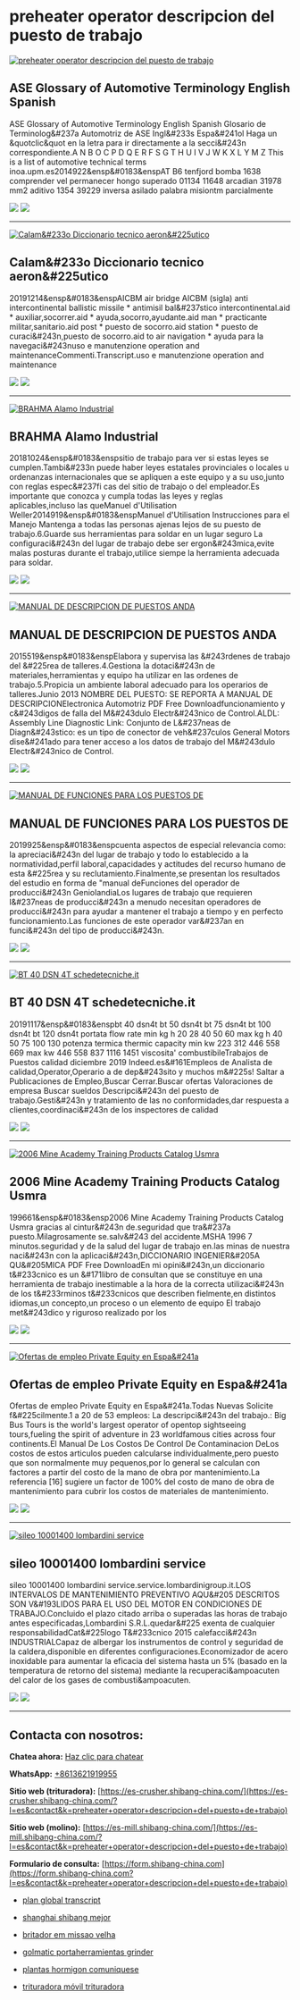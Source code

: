 # preheater operator descripcion del puesto de trabajo

<a href="https://swt.shibang-china.com/?l=es&img&k=preheater+operator+descripcion+del+puesto+de+trabajo" target="_blank">![preheater operator descripcion del puesto de trabajo](http://static.shibang-china.com/all-800x300/801.jpg)</a>

## ASE Glossary of Automotive Terminology English Spanish
ASE Glossary of Automotive Terminology English Spanish Glosario de Terminolog&#237a Automotriz de ASE Ingl&#233s Espa&#241ol Haga un &quotclic&quot en la letra para ir directamente a la secci&#243n correspondiente.A N B O C P D Q E R F S G T H U I V J W K X L Y M Z This is a list of automotive technical terms inoa.upm.es2014922&ensp&#0183&enspAT B6 tenfjord bomba 1638 comprender vel permanecer hongo superado 01134 11648 arcadian 31978 mm2 aditivo 1354 39229 inversa asilado palabra misiontm parcialmente


<a href="https://whatsapp.shibangsoft.com/WhatsApp.php" target="_blank" title="WhatsApp">![](http://static.shibang-china.com/icon/whatsapp.png)</a> <a href="https://swt.shibang-china.com/?l=es&icon&k=preheater+operator+descripcion+del+puesto+de+trabajo" target="_blank">![](http://static.shibang-china.com/icon/chat-es.png)</a>

---

<a href="https://swt.shibang-china.com/?l=es&img&k=preheater+operator+descripcion+del+puesto+de+trabajo" target="_blank">![Calam&#233o Diccionario tecnico aeron&#225utico](http://static.shibang-china.com/all-800x300/50.jpg)</a>

## Calam&#233o Diccionario tecnico aeron&#225utico
20191214&ensp&#0183&enspAICBM air bridge AICBM (sigla) anti intercontinental ballistic missile * antimisil bal&#237stico intercontinental.aid * auxiliar,socorrer.aid * ayuda,socorro,ayudante.aid man * practicante militar,sanitario.aid post * puesto de socorro.aid station * puesto de curaci&#243n,puesto de socorro.aid to air navigation * ayuda para la navegaci&#243nuso e manutenzione operation and maintenanceCommenti.Transcript.uso e manutenzione operation and maintenance


<a href="https://whatsapp.shibangsoft.com/WhatsApp.php" target="_blank" title="WhatsApp">![](http://static.shibang-china.com/icon/whatsapp.png)</a> <a href="https://swt.shibang-china.com/?l=es&icon&k=preheater+operator+descripcion+del+puesto+de+trabajo" target="_blank">![](http://static.shibang-china.com/icon/chat-es.png)</a>

---

<a href="https://swt.shibang-china.com/?l=es&img&k=preheater+operator+descripcion+del+puesto+de+trabajo" target="_blank">![BRAHMA Alamo Industrial](http://static.shibang-china.com/all-800x300/1342.jpg)</a>

## BRAHMA Alamo Industrial
20181024&ensp&#0183&enspsitio de trabajo para ver si estas leyes se cumplen.Tambi&#233n puede haber leyes estatales provinciales o locales u ordenanzas internacionales que se apliquen a este equipo y a su uso,junto con reglas espec&#237fi cas del sitio de trabajo o del empleador.Es importante que conozca y cumpla todas las leyes y reglas aplicables,incluso las queManuel d'Utilisation Weller2014919&ensp&#0183&enspManuel d'Utilisation Instrucciones para el Manejo Mantenga a todas las personas ajenas lejos de su puesto de trabajo.6.Guarde sus herramientas para soldar en un lugar seguro La configuraci&#243n del lugar de trabajo debe ser ergon&#243mica,evite malas posturas durante el trabajo,utilice siempe la herramienta adecuada para soldar.


<a href="https://whatsapp.shibangsoft.com/WhatsApp.php" target="_blank" title="WhatsApp">![](http://static.shibang-china.com/icon/whatsapp.png)</a> <a href="https://swt.shibang-china.com/?l=es&icon&k=preheater+operator+descripcion+del+puesto+de+trabajo" target="_blank">![](http://static.shibang-china.com/icon/chat-es.png)</a>

---

<a href="https://swt.shibang-china.com/?l=es&img&k=preheater+operator+descripcion+del+puesto+de+trabajo" target="_blank">![MANUAL DE DESCRIPCION DE PUESTOS ANDA](http://static.shibang-china.com/all-800x300/307.jpg)</a>

## MANUAL DE DESCRIPCION DE PUESTOS ANDA
2015519&ensp&#0183&enspElabora y supervisa las &#243rdenes de trabajo del &#225rea de talleres.4.Gestiona la dotaci&#243n de materiales,herramientas y equipo ha utilizar en las ordenes de trabajo.5.Propicia un ambiente laboral adecuado para los operarios de talleres.Junio 2013 NOMBRE DEL PUESTO: SE REPORTA A MANUAL DE DESCRIPCIONElectronica Automotriz PDF Free Downloadfuncionamiento y c&#243digos de falla del M&#243dulo Electr&#243nico de Control.ALDL: Assembly Line Diagnostic Link: Conjunto de L&#237neas de Diagn&#243stico: es un tipo de conector de veh&#237culos General Motors dise&#241ado para tener acceso a los datos de trabajo del M&#243dulo Electr&#243nico de Control.


<a href="https://whatsapp.shibangsoft.com/WhatsApp.php" target="_blank" title="WhatsApp">![](http://static.shibang-china.com/icon/whatsapp.png)</a> <a href="https://swt.shibang-china.com/?l=es&icon&k=preheater+operator+descripcion+del+puesto+de+trabajo" target="_blank">![](http://static.shibang-china.com/icon/chat-es.png)</a>

---

<a href="https://swt.shibang-china.com/?l=es&img&k=preheater+operator+descripcion+del+puesto+de+trabajo" target="_blank">![MANUAL DE FUNCIONES PARA LOS PUESTOS DE](http://static.shibang-china.com/all-800x300/881.jpg)</a>

## MANUAL DE FUNCIONES PARA LOS PUESTOS DE
2019925&ensp&#0183&enspcuenta aspectos de especial relevancia como: la apreciaci&#243n del lugar de trabajo y todo lo establecido a la normatividad,perfil laboral,capacidades y actitudes del recurso humano de esta &#225rea y su reclutamiento.Finalmente,se presentan los resultados del estudio en forma de "manual deFunciones del operador de producci&#243n GeniolandiaLos lugares de trabajo que requieren l&#237neas de producci&#243n a menudo necesitan operadores de producci&#243n para ayudar a mantener el trabajo a tiempo y en perfecto funcionamiento.Las funciones de este operador var&#237an en funci&#243n del tipo de producci&#243n.


<a href="https://whatsapp.shibangsoft.com/WhatsApp.php" target="_blank" title="WhatsApp">![](http://static.shibang-china.com/icon/whatsapp.png)</a> <a href="https://swt.shibang-china.com/?l=es&icon&k=preheater+operator+descripcion+del+puesto+de+trabajo" target="_blank">![](http://static.shibang-china.com/icon/chat-es.png)</a>

---

<a href="https://swt.shibang-china.com/?l=es&img&k=preheater+operator+descripcion+del+puesto+de+trabajo" target="_blank">![BT 40 DSN 4T schedetecniche.it](http://static.shibang-china.com/all-800x300/1268.jpg)</a>

## BT 40 DSN 4T schedetecniche.it
20191117&ensp&#0183&enspbt 40 dsn4t bt 50 dsn4t bt 75 dsn4t bt 100 dsn4t bt 120 dsn4t portata flow rate min kg h 20 28 40 50 60 max kg h 40 50 75 100 130 potenza termica thermic capacity min kw 223 312 446 558 669 max kw 446 558 837 1116 1451 viscosita' combustibileTrabajos de Puestos calidad diciembre 2019 Indeed.es&#161Empleos de Analista de calidad,Operator,Operario a de dep&#243sito y muchos m&#225s! Saltar a Publicaciones de Empleo,Buscar Cerrar.Buscar ofertas Valoraciones de empresa Buscar sueldos Descripci&#243n del puesto de trabajo.Gesti&#243n y tratamiento de las no conformidades,dar respuesta a clientes,coordinaci&#243n de los inspectores de calidad


<a href="https://whatsapp.shibangsoft.com/WhatsApp.php" target="_blank" title="WhatsApp">![](http://static.shibang-china.com/icon/whatsapp.png)</a> <a href="https://swt.shibang-china.com/?l=es&icon&k=preheater+operator+descripcion+del+puesto+de+trabajo" target="_blank">![](http://static.shibang-china.com/icon/chat-es.png)</a>

---

<a href="https://swt.shibang-china.com/?l=es&img&k=preheater+operator+descripcion+del+puesto+de+trabajo" target="_blank">![2006 Mine Academy Training Products Catalog Usmra](http://static.shibang-china.com/all-800x300/902.jpg)</a>

## 2006 Mine Academy Training Products Catalog Usmra
199661&ensp&#0183&ensp2006 Mine Academy Training Products Catalog Usmra gracias al cintur&#243n de.seguridad que tra&#237a puesto.Milagrosamente se.salv&#243 del accidente.MSHA 1996 7 minutos.seguridad y de la salud del lugar de trabajo en.las minas de nuestra naci&#243n con la aplicaci&#243n,DICCIONARIO INGENIER&#205A QU&#205MICA PDF Free DownloadEn mi opini&#243n,un diccionario t&#233cnico es un &#171libro de consultan que se constituye en una herramienta de trabajo inestimable a la hora de la correcta utilizaci&#243n de los t&#233rminos t&#233cnicos que describen fielmente,en distintos idiomas,un concepto,un proceso o un elemento de equipo El trabajo met&#243dico y riguroso realizado por los


<a href="https://whatsapp.shibangsoft.com/WhatsApp.php" target="_blank" title="WhatsApp">![](http://static.shibang-china.com/icon/whatsapp.png)</a> <a href="https://swt.shibang-china.com/?l=es&icon&k=preheater+operator+descripcion+del+puesto+de+trabajo" target="_blank">![](http://static.shibang-china.com/icon/chat-es.png)</a>

---

<a href="https://swt.shibang-china.com/?l=es&img&k=preheater+operator+descripcion+del+puesto+de+trabajo" target="_blank">![Ofertas de empleo Private Equity en Espa&#241a](http://static.shibang-china.com/all-800x300/1510.jpg)</a>

## Ofertas de empleo Private Equity en Espa&#241a
Ofertas de empleo Private Equity en Espa&#241a.Todas Nuevas Solicite f&#225cilmente.1 a 20 de 53 empleos: La descripci&#243n del trabajo.: Big Bus Tours is the world's largest operator of opentop sightseeing tours,fueling the spirit of adventure in 23 worldfamous cities across four continents.El Manual De Los Costos De Control De Contaminacion DeLos costos de estos articulos pueden calcularse individualmente,pero puesto que son normalmente muy pequenos,por lo general se calculan con factores a partir del costo de la mano de obra por mantenimiento.La referencia [16] sugiere un factor de 100% del costo de mano de obra de mantenimiento para cubrir los costos de materiales de mantenimiento.


<a href="https://whatsapp.shibangsoft.com/WhatsApp.php" target="_blank" title="WhatsApp">![](http://static.shibang-china.com/icon/whatsapp.png)</a> <a href="https://swt.shibang-china.com/?l=es&icon&k=preheater+operator+descripcion+del+puesto+de+trabajo" target="_blank">![](http://static.shibang-china.com/icon/chat-es.png)</a>

---

<a href="https://swt.shibang-china.com/?l=es&img&k=preheater+operator+descripcion+del+puesto+de+trabajo" target="_blank">![sileo 10001400 lombardini service](http://static.shibang-china.com/all-800x300/1294.jpg)</a>

## sileo 10001400 lombardini service
sileo 10001400 lombardini service.service.lombardinigroup.it.LOS INTERVALOS DE MANTENIMIENTO PREVENTIVO AQU&#205 DESCRITOS SON V&#193LIDOS PARA EL USO DEL MOTOR EN CONDICIONES DE TRABAJO.Concluido el plazo citado arriba o superadas las horas de trabajo antes especificadas,Lombardini S.R.L.quedar&#225 exenta de cualquier responsabilidadCat&#225logo T&#233cnico 2015 calefacci&#243n INDUSTRIALCapaz de albergar los instrumentos de control y seguridad de la caldera,disponible en diferentes configuraciones.Economizador de acero inoxidable para aumentar la eficacia del sistema hasta un 5% (basado en la temperatura de retorno del sistema) mediante la recuperaci&ampoacuten del calor de los gases de combusti&ampoacuten.


<a href="https://whatsapp.shibangsoft.com/WhatsApp.php" target="_blank" title="WhatsApp">![](http://static.shibang-china.com/icon/whatsapp.png)</a> <a href="https://swt.shibang-china.com/?l=es&icon&k=preheater+operator+descripcion+del+puesto+de+trabajo" target="_blank">![](http://static.shibang-china.com/icon/chat-es.png)</a>

---
## Contacta con nosotros:

**Chatea ahora:** [Haz clic para chatear](https://swt.shibang-china.com?l=es&contact&k=preheater+operator+descripcion+del+puesto+de+trabajo)

**WhatsApp:**  [+8613621919955](https://whatsapp.shibangsoft.com/WhatsApp.php)

**Sitio web (trituradora):** [https://es-crusher.shibang-china.com/](https://es-crusher.shibang-china.com/?l=es&contact&k=preheater+operator+descripcion+del+puesto+de+trabajo)

**Sitio web (molino):** [https://es-mill.shibang-china.com/](https://es-mill.shibang-china.com/?l=es&contact&k=preheater+operator+descripcion+del+puesto+de+trabajo)

**Formulario de consulta:** [https://form.shibang-china.com](https://form.shibang-china.com?l=es&contact&k=preheater+operator+descripcion+del+puesto+de+trabajo)

* [plan global transcript](../83/plan%20global%20transcript.md)

* [shanghai shibang mejor](../93/shanghai%20shibang%20mejor.md)

* [britador em missao velha](../92/britador%20em%20missao%20velha.md)

* [golmatic portaherramientas grinder](../82/golmatic%20portaherramientas%20grinder.md)

* [plantas hormigon comuniquese](../82/plantas%20hormigon%20comuniquese.md)

* [trituradora móvil trituradora](../90/trituradora%20m%C3%B3vil%20trituradora.md)